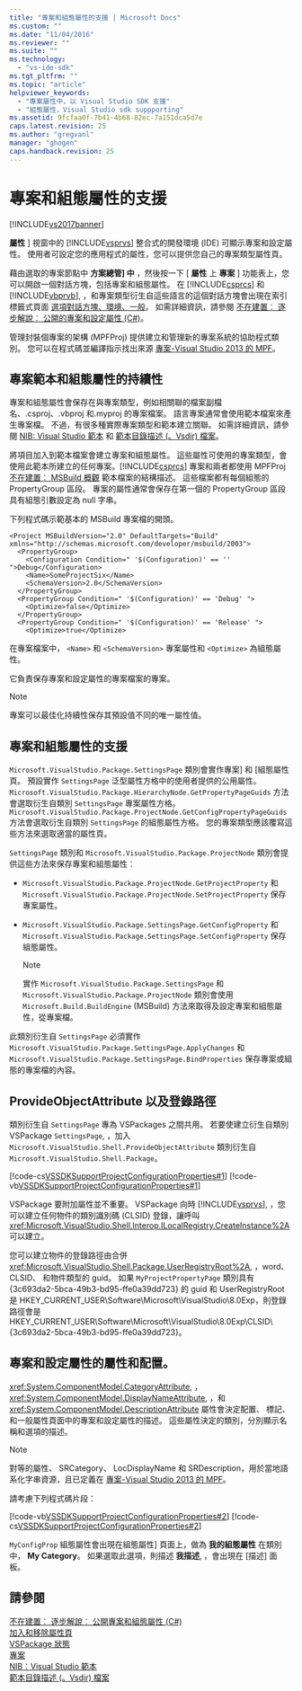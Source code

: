 ```yaml
---
title: "專案和組態屬性的支援 | Microsoft Docs"
ms.custom: ""
ms.date: "11/04/2016"
ms.reviewer: ""
ms.suite: ""
ms.technology: 
  - "vs-ide-sdk"
ms.tgt_pltfrm: ""
ms.topic: "article"
helpviewer_keywords: 
  - "專案屬性中，以 Visual Studio SDK 支援"
  - "組態屬性，Visual Studio sdk suppporting"
ms.assetid: 9fcfaa0f-7b41-4b68-82ec-7a151dca5d7e
caps.latest.revision: 25
ms.author: "gregvanl"
manager: "ghogen"
caps.handback.revision: 25
---
```

# 專案和組態屬性的支援
[!INCLUDE[vs2017banner](../../code-quality/includes/vs2017banner.md)]

**屬性** \] 視窗中的 [!INCLUDE[vsprvs](../../code-quality/includes/vsprvs_md.md)] 整合式的開發環境 \(IDE\) 可顯示專案和設定屬性。 使用者可設定您的應用程式的屬性，您可以提供您自己的專案類型屬性頁。  
  
 藉由選取的專案節點中 **方案總管\] 中** ，然後按一下 \[ **屬性** 上 **專案** \] 功能表上，您可以開啟一個對話方塊，包括專案和組態屬性。 在 [!INCLUDE[csprcs](../../data-tools/includes/csprcs_md.md)] 和 [!INCLUDE[vbprvb](../../code-quality/includes/vbprvb_md.md)], ，和專案類型衍生自這些語言的這個對話方塊會出現在索引標籤式頁面 [選項對話方塊、環境、一般](../../ide/reference/general-environment-options-dialog-box.md)。 如需詳細資訊，請參閱 [不在建置︰ 逐步解說︰ 公開的專案和設定屬性 \(C\#\)](http://msdn.microsoft.com/zh-tw/d850d63b-25e2-4505-9f3d-eb038d7c1d0e)。  
  
 管理封裝個專案的架構 \(MPFProj\) 提供建立和管理新的專案系統的協助程式類別。 您可以在程式碼並編譯指示找出來源 [專案\-Visual Studio 2013 的 MPF](http://mpfproj12.codeplex.com/)。  
  
## 專案範本和組態屬性的持續性  
 專案和組態屬性會保存在與專案類型，例如相關聯的檔案副檔名、.csproj、.vbproj 和.myproj 的專案檔案。 語言專案通常會使用範本檔案來產生專案檔。 不過，有很多種實際專案類型和範本建立關聯。 如需詳細資訊，請參閱 [NIB: Visual Studio 範本](http://msdn.microsoft.com/zh-tw/141fccaa-d68f-4155-822b-27f35dd94041) 和 [範本目錄描述 \(。Vsdir\) 檔案](../../extensibility/internals/template-directory-description-dot-vsdir-files.md)。  
  
 將項目加入到範本檔案會建立專案和組態屬性。 這些屬性可使用的專案類型，會使用此範本所建立的任何專案。[!INCLUDE[csprcs](../../data-tools/includes/csprcs_md.md)] 專案和兩者都使用 MPFProj [不在建置︰ MSBuild 概觀](http://msdn.microsoft.com/zh-tw/b588fd73-a45b-4706-908f-cc131bccfbde) 範本檔案的結構描述。 這些檔案都有每個組態的 PropertyGroup 區段。 專案的屬性通常會保存在第一個的 PropertyGroup 區段具有組態引數設定為 null 字串。  
  
 下列程式碼示範基本的 MSBuild 專案檔的開頭。  
  
```  
<Project MSBuildVersion="2.0" DefaultTargets="Build" xmlns="http://schemas.microsoft.com/developer/msbuild/2003">  
  <PropertyGroup>  
    <Configuration Condition=" '$(Configuration)' == '' ">Debug</Configuration>  
    <Name>SomeProjectSix</Name>  
    <SchemaVersion>2.0</SchemaVersion>  
  </PropertyGroup>  
  <PropertyGroup Condition=" '$(Configuration)' == 'Debug' ">  
    <Optimize>false</Optimize>  
  </PropertyGroup>  
  <PropertyGroup Condition=" '$(Configuration)' == 'Release' ">  
    <Optimize>true</Optimize>  
```  
  
 在專案檔案中， `<Name>` 和 `<SchemaVersion>` 專案屬性和 `<Optimize>` 為組態屬性。  
  
 它負責保存專案和設定屬性的專案檔案的專案。  
  
> [!NOTE]
>  專案可以最佳化持續性保存其預設值不同的唯一屬性值。  
  
## 專案和組態屬性的支援  
 `Microsoft.VisualStudio.Package.SettingsPage` 類別會實作專案\] 和 \[組態屬性頁。 預設實作 `SettingsPage` 泛型屬性方格中的使用者提供的公用屬性。`Microsoft.VisualStudio.Package.HierarchyNode.GetPropertyPageGuids` 方法會選取衍生自類別 `SettingsPage` 專案屬性方格。`Microsoft.VisualStudio.Package.ProjectNode.GetConfigPropertyPageGuids` 方法會選取衍生自類別 `SettingsPage` 的組態屬性方格。 您的專案類型應該覆寫這些方法來選取適當的屬性頁。  
  
 `SettingsPage` 類別和 `Microsoft.VisualStudio.Package.ProjectNode` 類別會提供這些方法來保存專案和組態屬性︰  
  
-   `Microsoft.VisualStudio.Package.ProjectNode.GetProjectProperty` 和 `Microsoft.VisualStudio.Package.ProjectNode.SetProjectProperty` 保存專案屬性。  
  
-   `Microsoft.VisualStudio.Package.SettingsPage.GetConfigProperty` 和 `Microsoft.VisualStudio.Package.SettingsPage.SetConfigProperty` 保存組態屬性。  
  
    > [!NOTE]
    >  實作 `Microsoft.VisualStudio.Package.SettingsPage` 和 `Microsoft.VisualStudio.Package.ProjectNode` 類別會使用 `Microsoft.Build.BuildEngine` \(MSBuild\) 方法來取得及設定專案和組態屬性，從專案檔。  
  
 此類別衍生自 `SettingsPage` 必須實作 `Microsoft.VisualStudio.Package.SettingsPage.ApplyChanges` 和 `Microsoft.VisualStudio.Package.SettingsPage.BindProperties` 保存專案或組態的專案檔的內容。  
  
## ProvideObjectAttribute 以及登錄路徑  
 類別衍生自 `SettingsPage` 專為 VSPackages 之間共用。 若要使建立衍生自類別 VSPackage `SettingsPage`, ，加入 `Microsoft.VisualStudio.Shell.ProvideObjectAttribute` 類別衍生自 `Microsoft.VisualStudio.Shell.Package`。  
  
 [!code-cs[VSSDKSupportProjectConfigurationProperties#1](../../extensibility/internals/codesnippet/CSharp/support-for-project-and-configuration-properties_1.cs)]
 [!code-vb[VSSDKSupportProjectConfigurationProperties#1](../../extensibility/internals/codesnippet/VisualBasic/support-for-project-and-configuration-properties_1.vb)]  
  
 VSPackage 要附加屬性並不重要。 VSPackage 向時 [!INCLUDE[vsprvs](../../code-quality/includes/vsprvs_md.md)], ，您可以建立任何物件的類別識別碼 \(CLSID\) 登錄，讓呼叫 <xref:Microsoft.VisualStudio.Shell.Interop.ILocalRegistry.CreateInstance%2A> 可以建立。  
  
 您可以建立物件的登錄路徑由合併 <xref:Microsoft.VisualStudio.Shell.Package.UserRegistryRoot%2A>, ，word、 CLSID、 和物件類型的 guid。 如果 `MyProjectPropertyPage` 類別具有 {3c693da2\-5bca\-49b3\-bd95\-ffe0a39dd723} 的 guid 和 UserRegistryRoot 是 HKEY\_CURRENT\_USER\\Software\\Microsoft\\VisualStudio\\8.0Exp，則登錄路徑會是 HKEY\_CURRENT\_USER\\Software\\Microsoft\\VisualStudio\\8.0Exp\\CLSID\\{3c693da2\-5bca\-49b3\-bd95\-ffe0a39dd723}。  
  
## 專案和設定屬性的屬性和配置。  
 <xref:System.ComponentModel.CategoryAttribute>, ，<xref:System.ComponentModel.DisplayNameAttribute>, ，和 <xref:System.ComponentModel.DescriptionAttribute> 屬性會決定配置、 標記、 和一般屬性頁面中的專案和設定屬性的描述。 這些屬性決定的類別，分別顯示名稱和選項的描述。  
  
> [!NOTE]
>  對等的屬性、 SRCategory、 LocDisplayName 和 SRDescription，用於當地語系化字串資源，且已定義在 [專案\-Visual Studio 2013 的 MPF](http://mpfproj12.codeplex.com/)。  
  
 請考慮下列程式碼片段：  
  
 [!code-vb[VSSDKSupportProjectConfigurationProperties#2](../../extensibility/internals/codesnippet/VisualBasic/support-for-project-and-configuration-properties_2.vb)]
 [!code-cs[VSSDKSupportProjectConfigurationProperties#2](../../extensibility/internals/codesnippet/CSharp/support-for-project-and-configuration-properties_2.cs)]  
  
 `MyConfigProp` 組態屬性會出現在組態屬性\] 頁面上，做為 **我的組態屬性** 在類別中， **My Category**。 如果選取此選項，則描述 **我描述**, ，會出現在 \[描述\] 面板。  
  
## 請參閱  
 [不在建置︰ 逐步解說︰ 公開專案和組態屬性 \(C\#\)](http://msdn.microsoft.com/zh-tw/d850d63b-25e2-4505-9f3d-eb038d7c1d0e)   
 [加入和移除屬性頁](../../extensibility/adding-and-removing-property-pages.md)   
 [VSPackage 狀態](/visual-cpp/misc/vspackage-state)   
 [專案](../../extensibility/internals/projects.md)   
 [NIB：Visual Studio 範本](http://msdn.microsoft.com/zh-tw/141fccaa-d68f-4155-822b-27f35dd94041)   
 [範本目錄描述 \(。Vsdir\) 檔案](../../extensibility/internals/template-directory-description-dot-vsdir-files.md)